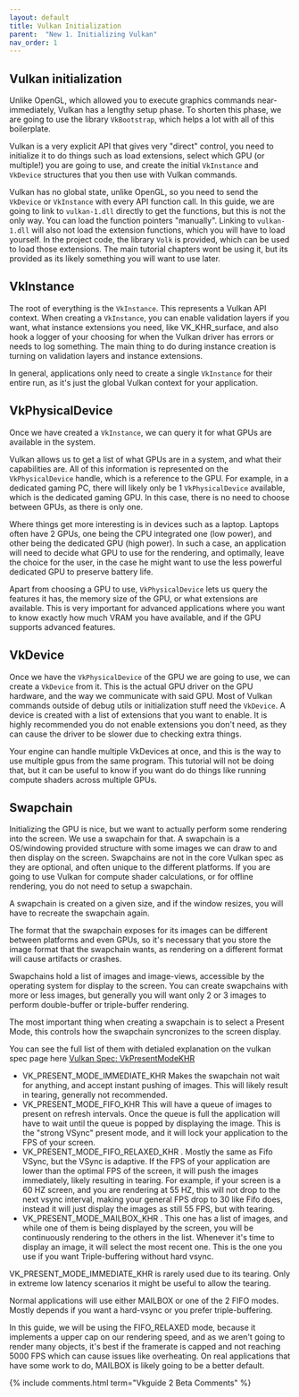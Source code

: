 ---layout: defaulttitle: Vulkan Initializationparent:  "New 1. Initializing Vulkan"nav_order: 1---## Vulkan initializationUnlike OpenGL, which allowed you to execute graphics commands near-immediately, Vulkan has a lengthy setup phase. To shorten this phase, we are going to use the library `VkBootstrap`, which helps a lot with all of this boilerplate.Vulkan is a very explicit API that gives very "direct" control, you need to initialize it to do things such as load extensions, select which GPU (or multiple!) you are going to use, and create the initial `VkInstance` and `VkDevice` structures that you then use with Vulkan commands.Vulkan has no global state, unlike OpenGL, so you need to send the `VkDevice` or `VkInstance` with every API function call. In this guide, we are going to link to `vulkan-1.dll` directly to get the functions, but this is not the only way. You can load the function pointers "manually". Linking to `vulkan-1.dll` will also not load the extension functions, which you will have to load yourself. In the project code, the library `Volk` is provided, which can be used to load those extensions. The main tutorial chapters wont be using it, but its provided as its likely something you will want to use later. ## VkInstanceThe root of everything is the `VkInstance`. This represents a Vulkan API context. When creating a `VkInstance`, you can enable validation layers if you want, what instance extensions you need, like VK_KHR_surface, and also hook a logger of your choosing for when the Vulkan driver has errors or needs to log something. The main thing to do during instance creation is turning on validation layers and instance extensions.In general, applications only need to create a single `VkInstance` for their entire run, as it's just the global Vulkan context for your application.## VkPhysicalDeviceOnce we have created a `VkInstance`, we can query it for what GPUs are available in the system. Vulkan allows us to get a list of what GPUs are in a system, and what their capabilities are. All of this information is represented on the `VkPhysicalDevice` handle, which is a reference to the GPU. For example, in a dedicated gaming PC, there will likely only be 1 `VkPhysicalDevice` available, which is the dedicated gaming GPU. In this case, there is no need to choose between GPUs, as there is only one. Where things get more interesting is in devices such as a laptop. Laptops often have 2 GPUs, one being the CPU integrated one (low power), and other being the dedicated GPU (high power). In such a case, an application will need to decide what GPU to use for the rendering, and optimally, leave the choice for the user, in the case he might want to use the less powerful dedicated GPU to preserve battery life.Apart from choosing a GPU to use, `VkPhysicalDevice` lets us query the features it has, the memory size of the GPU, or what extensions are available. This is very important for advanced applications where you want to know exactly how much VRAM you have available, and if the GPU supports advanced features. ## VkDeviceOnce we have the `VkPhysicalDevice` of the GPU we are going to use, we can create a `VkDevice` from it. This is the actual GPU driver on the GPU hardware, and the way we communicate with said GPU.Most of Vulkan commands outside of debug utils or initialization stuff need the `VkDevice`. A device is created with a list of extensions that you want to enable. It is highly recommended you do not enable extensions you don't need, as they can cause the driver to be slower due to checking extra things. Your engine can handle multiple VkDevices at once, and this is the way to use multiple gpus from the same program. This tutorial will not be doing that, but it can be useful to know if you want do do things like running compute shaders across multiple GPUs.## SwapchainInitializing the GPU is nice, but we want to actually perform some rendering into the screen. We use a swapchain for that. A swapchain is a OS/windowing provided structure with some images we can draw to and then display on the screen.Swapchains are not in the core Vulkan spec as they are optional, and often unique to the different platforms. If you are going to use Vulkan for compute shader calculations, or for offline rendering, you do not need to setup a swapchain. A swapchain is created on a given size, and if the window resizes, you will have to recreate the swapchain again. The format that the swapchain exposes for its images can be different between platforms and even GPUs, so it's necessary that you store the image format that the swapchain wants, as rendering on a different format will cause artifacts or crashes.Swapchains hold a list of images and image-views, accessible by the operating system for display to the screen. You can create swapchains with more or less images, but generally you will want only 2 or 3 images to perform double-buffer or triple-buffer rendering.The most important thing when creating a swapchain is to select a Present Mode, this controls how the swapchain syncronizes to the screen display.You can see the full list of them with detialed explanation on the vulkan spec page here [Vulkan Spec: VkPresentModeKHR](https://registry.khronos.org/vulkan/specs/1.3-extensions/html/chap34.html#VkPresentModeKHR)- VK_PRESENT_MODE_IMMEDIATE_KHR Makes the swapchain not wait for anything, and accept instant pushing of images. This will likely result in tearing, generally not recommended.- VK_PRESENT_MODE_FIFO_KHR This will have a queue of images to present on refresh intervals. Once the queue is full the application will have to wait until the queue is popped by displaying the image. This is the "strong VSync" present mode, and it will lock your application to the FPS of your screen.- VK_PRESENT_MODE_FIFO_RELAXED_KHR . Mostly the same as Fifo VSync, but the VSync is adaptive. If the FPS of your application are lower than the optimal FPS of the screen, it will push the images immediately, likely resulting in tearing. For example, if your screen is a 60 HZ screen, and you are rendering at 55 HZ, this will not drop to the next vsync interval, making your general FPS drop to 30 like Fifo does, instead it will just display the images as still 55 FPS, but with tearing.- VK_PRESENT_MODE_MAILBOX_KHR . This one has a list of images, and while one of them is being displayed by the screen, you will be continuously rendering to the others in the list. Whenever it's time to display an image, it will select the most recent one. This is the one you use if you want Triple-buffering without hard vsync.VK_PRESENT_MODE_IMMEDIATE_KHR is rarely used due to its tearing. Only in extreme low latency scenarios it might be useful to allow the tearing.Normal applications will use either MAILBOX or one of the 2 FIFO modes. Mostly depends if you want a hard-vsync or you prefer triple-buffering.In this guide, we will be using the FIFO_RELAXED mode, because it implements a upper cap on our rendering speed, and as we aren't going to render many objects, it's best if the framerate is capped and not reaching 5000 FPS which can cause issues like overheating. On real applications that have some work to do, MAILBOX is likely going to be a better default.{% include comments.html term="Vkguide 2 Beta Comments" %}